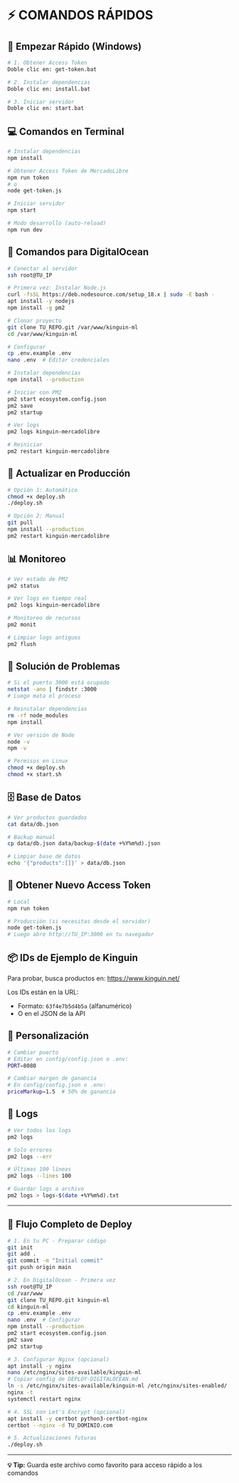 # ⚡ COMANDOS RÁPIDOS

## 🎯 Empezar Rápido (Windows)

```bash
# 1. Obtener Access Token
Doble clic en: get-token.bat

# 2. Instalar dependencias
Doble clic en: install.bat

# 3. Iniciar servidor
Doble clic en: start.bat
```

## 💻 Comandos en Terminal

```bash
# Instalar dependencias
npm install

# Obtener Access Token de MercadoLibre
npm run token
# o
node get-token.js

# Iniciar servidor
npm start

# Modo desarrollo (auto-reload)
npm run dev
```

## 🌊 Comandos para DigitalOcean

```bash
# Conectar al servidor
ssh root@TU_IP

# Primera vez: Instalar Node.js
curl -fsSL https://deb.nodesource.com/setup_18.x | sudo -E bash -
apt install -y nodejs
npm install -g pm2

# Clonar proyecto
git clone TU_REPO.git /var/www/kinguin-ml
cd /var/www/kinguin-ml

# Configurar
cp .env.example .env
nano .env  # Editar credenciales

# Instalar dependencias
npm install --production

# Iniciar con PM2
pm2 start ecosystem.config.json
pm2 save
pm2 startup

# Ver logs
pm2 logs kinguin-mercadolibre

# Reiniciar
pm2 restart kinguin-mercadolibre
```

## 🔄 Actualizar en Producción

```bash
# Opción 1: Automático
chmod +x deploy.sh
./deploy.sh

# Opción 2: Manual
git pull
npm install --production
pm2 restart kinguin-mercadolibre
```

## 📊 Monitoreo

```bash
# Ver estado de PM2
pm2 status

# Ver logs en tiempo real
pm2 logs kinguin-mercadolibre

# Monitoreo de recursos
pm2 monit

# Limpiar logs antiguos
pm2 flush
```

## 🔧 Solución de Problemas

```bash
# Si el puerto 3000 está ocupado
netstat -ano | findstr :3000
# Luego mata el proceso

# Reinstalar dependencias
rm -rf node_modules
npm install

# Ver versión de Node
node -v
npm -v

# Permisos en Linux
chmod +x deploy.sh
chmod +x start.sh
```

## 🗄️ Base de Datos

```bash
# Ver productos guardados
cat data/db.json

# Backup manual
cp data/db.json data/backup-$(date +%Y%m%d).json

# Limpiar base de datos
echo '{"products":[]}' > data/db.json
```

## 🔐 Obtener Nuevo Access Token

```bash
# Local
npm run token

# Producción (si necesitas desde el servidor)
node get-token.js
# Luego abre http://TU_IP:3000 en tu navegador
```

## 📦 IDs de Ejemplo de Kinguin

Para probar, busca productos en:
https://www.kinguin.net/

Los IDs están en la URL:
- Formato: `63f4e7b5d4b5a` (alfanumérico)
- O en el JSON de la API

## 🎨 Personalización

```bash
# Cambiar puerto
# Editar en config/config.json o .env:
PORT=8080

# Cambiar margen de ganancia
# En config/config.json o .env:
priceMarkup=1.5  # 50% de ganancia
```

## 📝 Logs

```bash
# Ver todos los logs
pm2 logs

# Solo errores
pm2 logs --err

# Últimas 100 líneas
pm2 logs --lines 100

# Guardar logs a archivo
pm2 logs > logs-$(date +%Y%m%d).txt
```

---

## 🚀 Flujo Completo de Deploy

```bash
# 1. En tu PC - Preparar código
git init
git add .
git commit -m "Initial commit"
git push origin main

# 2. En DigitalOcean - Primera vez
ssh root@TU_IP
cd /var/www
git clone TU_REPO.git kinguin-ml
cd kinguin-ml
cp .env.example .env
nano .env  # Configurar
npm install --production
pm2 start ecosystem.config.json
pm2 save
pm2 startup

# 3. Configurar Nginx (opcional)
apt install -y nginx
nano /etc/nginx/sites-available/kinguin-ml
# Copiar config de DEPLOY-DIGITALOCEAN.md
ln -s /etc/nginx/sites-available/kinguin-ml /etc/nginx/sites-enabled/
nginx -t
systemctl restart nginx

# 4. SSL con Let's Encrypt (opcional)
apt install -y certbot python3-certbot-nginx
certbot --nginx -d TU_DOMINIO.com

# 5. Actualizaciones futuras
./deploy.sh
```

---

**💡 Tip:** Guarda este archivo como favorito para acceso rápido a los comandos
